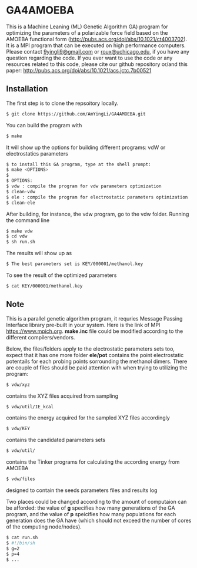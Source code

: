 # GA4AMOEBA
This is a Machine Leaning (ML) Genetic Algorithm GA) program for optimizing the parameters of a polarizable force field based on the  AMOEBA functional form (http://pubs.acs.org/doi/abs/10.1021/ct4003702).  It is a MPI program that can be executed on high performance computers. Please contact 9yingli9@gmail.com or roux@uchicago.edu, if you have any question regarding the code.
If you ever want to use the code or any resources related to this code, please cite our github repository or/and this paper: http://pubs.acs.org/doi/abs/10.1021/acs.jctc.7b00521 

<a id="installation"></a>
## Installation
The first step is to clone the repsoitory locally.

```bash
$ git clone https://github.com/AmYingLi/GA4AMOEBA.git
```
 
You can build the program with

```bash
$ make
```

It will show up the options for building different programs: vdW or electrostatics parameters

```bash
$ to install this GA program, type at the shell prompt:
$ make <OPTIONS>
$ 
$ OPTIONS:
$ vdw : compile the program for vdw parameters optimization
$ clean-vdw
$ ele : compile the program for electrostatic parameters optimization
$ clean-ele
```

After building, for instance, the vdw program, go to the vdw folder. Running the command line

```bash
$ make vdw
$ cd vdw
$ sh run.sh
```
The results will show up as 

```bash
$ The best parameters set is KEY/000001/methanol.key
```
To see the result of the optimized parameters

```bash 
$ cat KEY/000001/methanol.key
```

<a id="note"></a>
## Note
This is a parallel genetic algorithm program, it requries Message Passing Interface library pre-built in your system. Here is the link of MPI https://www.mpich.org. **make.inc** file could be modified according to the different compilers/vendors. 

Below, the files/folders apply to the electrostatic parameters sets too, expect that it has one more folder **ele/pot** contains the point electrostatic potentails for each probing points sorrounding the methanol dimers.
There are couple of files should be paid attention with when trying to utilizing the program: 
```bash
$ vdw/xyz 
```
contains the XYZ files acquired from sampling
```bash
$ vdw/util/IE_kcal
```
contains the energy acquired for the sampled XYZ files accordingly
```bash
$ vdw/KEY
```
contains the candidated parameters sets
```bash
$ vdw/util/
```
contains the Tinker programs for calculating the according energy from AMOEBA
```bash
$ vdw/files 
``` 
designed to contain the seeds parameters files and results log

Two places could be changed according to the amount of computaion can be afforded: the value of **g** specifies how many generations of the GA program, and the value of **p** speicifies how many populations for each generation does the GA have (which should not exceed the number of cores of the computing node/nodes).
```bash
$ cat run.sh
$ #!/bin/sh
$ g=2
$ p=4
$ ...
```
